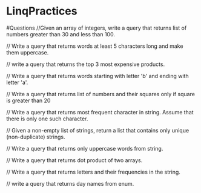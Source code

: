 # LinqPractices
#Questions
//Given an array of integers, write a query that returns list of numbers greater than 30 and less than 100.

// Write a query that returns words at least 5 characters long and make them uppercase.

// write a query that returns the top 3 most expensive products.

// Write a query that returns words starting with letter 'b' and ending with letter 'a'.

// Write a query that returns list of numbers and their squares only if square is greater than 20

// Write a query that returns most frequent character in string. Assume that there is only one such character.

// Given a non-empty list of strings, return a list that contains only unique (non-duplicate) strings.

// Write a query that returns only uppercase words from string.

// Write a query that returns dot product of two arrays.

// Write a query that returns letters and their frequencies in the string.

// write a query that returns day names from enum.
